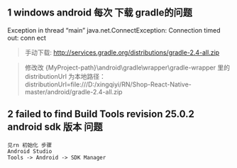 ## 1  windows android 每次  下载 gradle的问题

Exception in thread “main” java.net.ConnectException: Connection timed out: conn
ect

> 手动下载:
http://services.gradle.org/distributions/gradle-2.4-all.zip

> 修改改 {MyProject-path}\android\gradle\wrapper\gradle-wrapper 里的 distributionUrl 为本地路径：
distributionUrl=file:///D:/xingqiyi/RN/Shop-React-Native-master/android/gradle-2.4-all.zip

## 2    failed to find Build Tools revision 25.0.2    android sdk 版本 问题

```
见rn 初始化 步骤
Android Studio
Tools -> Android -> SDK Manager
```














